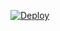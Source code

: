 
[![Deploy](https://www.herokucdn.com/deploy/button.svg)](https://heroku.com/deploy?template=https://github.com/Vichet1t/vichet1ts-1/)
